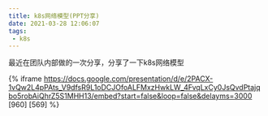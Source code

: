 ```yaml
---
title: k8s网络模型(PPT分享)
date: 2021-03-28 12:06:07
tags:
 - k8s
---
```


最近在团队内部做的一次分享，分享了一下k8s网络模型

{% iframe https://docs.google.com/presentation/d/e/2PACX-1vQw2L4pPAts_V9dfsR9L1oDCJOfoALFMxzHwkLW_4FvqLxCy0JsQvdPtajqbo5robAiQhrZ5S1MHH13/embed?start=false&loop=false&delayms=3000 [960] [569] %}
